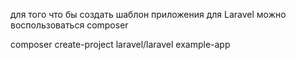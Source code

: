 для того что бы создать шаблон приложения для Laravel можно воспользоваться composer 

composer create-project laravel/laravel example-app
